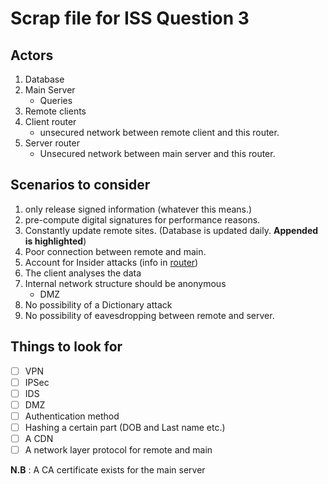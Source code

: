 # Scrap file for ISS Question 3


## Actors
  1.  Database
  2.    Main Server
        -    Queries
  3.  Remote clients
  2.  Client router
        -   unsecured network between remote client and this router.
  3.  Server router
       - Unsecured network between main server and this router.

## Scenarios to consider
   1.   only release signed information (whatever this means.)
   1.   pre-compute digital signatures for performance reasons.
   2.   Constantly update remote sites. (Database is updated daily. **Appended is highlighted**)
   1.   Poor connection between remote and main.
   2.   Account for Insider attacks (info in [router](#Actors))
   1.   The client analyses the data
   7.   Internal network structure should be anonymous
        - DMZ
   8.   No possibility of a Dictionary attack
   9.   No possibility of eavesdropping between remote and server.

## Things to look for
- [ ] VPN
- [ ] IPSec
- [ ] IDS
- [ ] DMZ 
- [ ] Authentication method
- [ ] Hashing a certain part (DOB and Last name etc.)
- [ ] A CDN
- [ ] A network layer protocol for remote and main

**N.B** : A CA certificate exists for the main server
